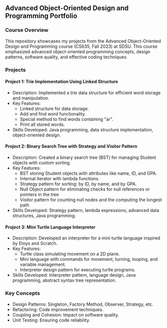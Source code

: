 ## Advanced Object-Oriented Design and Programming Portfolio
### Course Overview
This repository showcases my projects from the Advanced Object-Oriented Design and Programming course (CS635, Fall 2023) at SDSU. 
This course emphasized advanced object-oriented programming concepts, design patterns, software quality, and effective coding techniques.

### Projects 
#### Project 1: Trie Implementation Using Linked Structure
- Description: Implemented a trie data structure for efficient word storage and manipulation.
- Key Features:
  - Linked structure for data storage.
  - Add and find word functionality.
  - Special method to find words containing "ar".
  - Print all stored words.
- Skills Developed: Java programming, data structure implementation, object-oriented design.

#### Project 2: Binary Search Tree with Strategy and Visitor Pattern 
- Description: Created a binary search tree (BST) for managing Student objects with custom sorting.
- Key Features:
  - BST storing Student objects with attributes like name, ID, and GPA.
  - Internal iterator with lambda functions.
  - Strategy pattern for sorting: by ID, by name, and by GPA.
  - Null Object pattern for eliminating checks for null references or pointers in the tree
  - Visitor pattern for counting null nodes and the computing the longest path
- Skills Developed: Strategy pattern, lambda expressions, advanced data structures, Java programming.

#### Project 3: Mini Turtle Language Interpreter
- Description: Developed an interpreter for a mini turtle language inspired by Etoys and Scratch.
- Key Features:
  - Turtle class simulating movement on a 2D plane.
  - Mini language with commands for movement, turning, looping, and variable management.
  - Interpreter design pattern for executing turtle programs.
- Skills Developed: Interpreter pattern, language design, Java programming, abstract syntax tree representation.

### Key Concepts
- Design Patterns: Singleton, Factory Method, Observer, Strategy, etc.
- Refactoring: Code improvement techniques.
- Coupling and Cohesion: Impact on software quality.
- Unit Testing: Ensuring code reliability.


